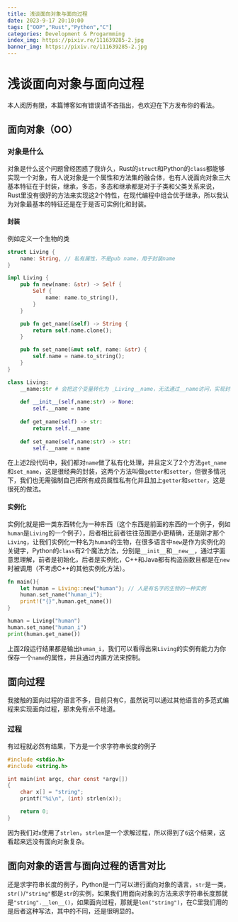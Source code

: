 ```yaml
---
title: 浅谈面向对象与面向过程
date: 2023-9-17 20:10:00
tags: ["OOP","Rust","Python","C"]
categories: Development & Progarmming
index_img: https://pixiv.re/111639285-2.jpg
banner_img: https://pixiv.re/111639285-2.jpg
---
```


# 浅谈面向对象与面向过程

本人阅历有限，本篇博客如有错误请不吝指出，也欢迎在下方发布你的看法。

## 面向对象（OO） 

### 对象是什么

对象是什么这个问题曾经困惑了我许久，Rust的`struct`和Python的`class`都能够实现一个对象，有人说对象是一个属性和方法集的融合体，也有人说面向对象三大基本特征在于封装，继承，多态，多态和继承都是对于子类和父类关系来说，Rust里没有很好的方法来实现这2个特性，在现代编程中组合优于继承，所以我认为对象最基本的特征还是在于是否可实例化和封装。

#### 封装

例如定义一个生物的类

```rust
struct Living {
    name: String, // 私有属性，不是pub name，用于封装name
}

impl Living {
    pub fn new(name: &str) -> Self {
        Self {
            name: name.to_string(),
        }
    }

    pub fn get_name(&self) -> String {
        return self.name.clone();
    }

    pub fn set_name(&mut self, name: &str) {
        self.name = name.to_string();
    }
}
```

```python
class Living:
    __name:str # 会把这个变量转化为 _Living__name，无法通过__name访问，实现封装
    
    def __init__(self,name:str) -> None:
        self.__name = name
        
    def get_name(self) -> str:
        return self.__name
    
    def set_name(self,name:str) -> str:
        self.__name = name
```

在上述2段代码中，我们都对`name`做了私有化处理，并且定义了2个方法`get_name`和`set_name`，这是很经典的封装，这两个方法叫做`getter`和`setter`，但很多情况下，我们也无需强制自己把所有成员属性私有化并且加上`getter`和`setter`，这是很死的做法。

#### 实例化

实例化就是把一类东西转化为一种东西（这个东西是前面的东西的一个例子，例如`human`是`Living`的一个例子），后者相比前者往往范围更小更精确，还是刚才那个`Living`，让我们实例化一种名为`human`的生物，在很多语言中`new`是作为实例化的关键字，Python的`class`有2个魔法方法，分别是`__init__`和`__new__`，通过字面意思理解，前者是初始化，后者是实例化，C++和Java都有构造函数且都是在`new`时被调用（不考虑C++的其他实例化方法）。

```rust
fn main(){
    let human = Living::new("human"); // 人是有名字的生物的一种实例
    human.set_name("human_i");
    print!("{}",human.get_name())
}
```

```python
human = Living("human")
human.set_name("human_i")
print(human.get_name())
```

上面2段运行结果都是输出`human_i`，我们可以看得出来`Living`的实例有能力为你保存一个`name`的属性，并且通过内置方法来控制。

## 面向过程

我接触的面向过程的语言不多，目前只有C，虽然说可以通过其他语言的多范式编程来实现面向过程，那未免有点不地道。

### 过程

有过程就必然有结果，下方是一个求字符串长度的例子

```C
#include <stdio.h>
#include <string.h>

int main(int argc, char const *argv[])
{
    char x[] = "string";
    printf("%i\n", (int) strlen(x));

    return 0;
}
```

因为我们对`x`使用了`strlen`，`strlen`是一个求解过程，所以得到了`6`这个结果，这看起来远没有面向对象复杂。



## 面向对象的语言与面向过程的语言对比

还是求字符串长度的例子，Python是一门可以进行面向对象的语言，`str`是一类，`str()`/`"string"`都是`str`的实例，如果我们用面向对象的方法来求字符串长度那就是`"string".__len__()`，如果面向过程，那就是`len("string")`，在C里我们用的是后者这种写法，其中的不同，还是很明显的。
